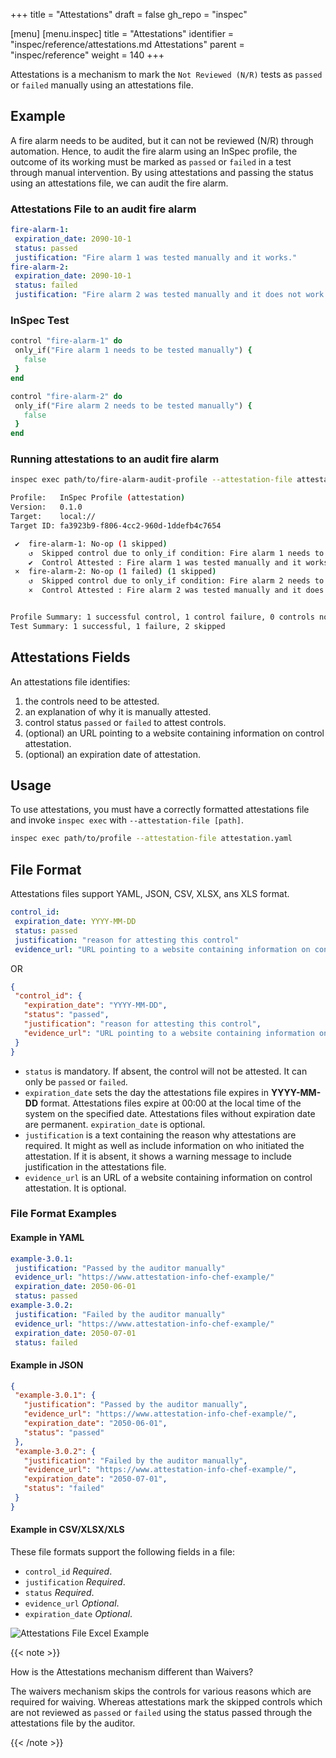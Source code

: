 +++
title = "Attestations"
draft = false
gh_repo = "inspec"

[menu]
 [menu.inspec]
   title = "Attestations"
   identifier = "inspec/reference/attestations.md Attestations"
   parent = "inspec/reference"
   weight = 140
+++

Attestations is a mechanism to mark the `Not Reviewed (N/R)` tests as `passed` or `failed` manually using an attestations file.

## Example

A fire alarm needs to be audited, but it can not be reviewed (N/R) through automation. Hence, to audit the fire alarm using an InSpec profile, the outcome of its working must be marked as `passed` or `failed` in a test through manual intervention. By using attestations and passing the status using an attestations file, we can audit the fire alarm.

### Attestations File to an audit fire alarm

```yaml
fire-alarm-1:
 expiration_date: 2090-10-1
 status: passed
 justification: "Fire alarm 1 was tested manually and it works."
fire-alarm-2:
 expiration_date: 2090-10-1
 status: failed
 justification: "Fire alarm 2 was tested manually and it does not work."
```

### InSpec Test

```ruby
control "fire-alarm-1" do
 only_if("Fire alarm 1 needs to be tested manually") {
   false
 }
end

control "fire-alarm-2" do
 only_if("Fire alarm 2 needs to be tested manually") {
   false
 }
end
```

### Running attestations to an audit fire alarm

```bash
inspec exec path/to/fire-alarm-audit-profile --attestation-file attestation.yaml

Profile:   InSpec Profile (attestation)
Version:   0.1.0
Target:    local://
Target ID: fa3923b9-f806-4cc2-960d-1ddefb4c7654

 ✔  fire-alarm-1: No-op (1 skipped)
    ↺  Skipped control due to only_if condition: Fire alarm 1 needs to be tested manually
    ✔  Control Attested : Fire alarm 1 was tested manually and it works.
 ×  fire-alarm-2: No-op (1 failed) (1 skipped)
    ↺  Skipped control due to only_if condition: Fire alarm 2 needs to be tested manually
    ×  Control Attested : Fire alarm 2 was tested manually and it does not work.


Profile Summary: 1 successful control, 1 control failure, 0 controls not reviewed, 0 controls not applicable, 0 controls have error
Test Summary: 1 successful, 1 failure, 2 skipped
```

## Attestations Fields

An attestations file identifies:

1. the controls need to be attested.
1. an explanation of why it is manually attested.
1. control status `passed` or `failed` to attest controls.
1. (optional) an URL pointing to a website containing information on control attestation.
1. (optional) an expiration date of attestation.

## Usage

To use attestations, you must have a correctly formatted attestations file and
invoke `inspec exec` with `--attestation-file [path]`.

```bash
inspec exec path/to/profile --attestation-file attestation.yaml
```

## File Format

Attestations files support YAML, JSON, CSV, XLSX, ans XLS format.

```yaml
control_id:
 expiration_date: YYYY-MM-DD
 status: passed
 justification: "reason for attesting this control"
 evidence_url: "URL pointing to a website containing information on control attestation"
```

OR

```json
{
 "control_id": {
   "expiration_date": "YYYY-MM-DD",
   "status": "passed",
   "justification": "reason for attesting this control",
   "evidence_url": "URL pointing to a website containing information on control attestation"
 }
}
```

- `status` is mandatory. If absent, the control will not be attested. It can only be `passed` or `failed`.
- `expiration_date` sets the day the attestations file expires in **YYYY-MM-DD** format. Attestations files expire at 00:00 at the local time of the system on the specified date. Attestations files without expiration date are permanent. `expiration_date` is optional.
- `justification` is a text containing the reason why attestations are required. It might as well as include information on who initiated the attestation. If it is absent, it shows a warning message to include justification in the attestations file.
- `evidence_url` is an URL of a website containing information on control attestation. It is optional.

### File Format Examples

#### Example in YAML

```yaml
example-3.0.1:
 justification: "Passed by the auditor manually"
 evidence_url: "https://www.attestation-info-chef-example/"
 expiration_date: 2050-06-01
 status: passed
example-3.0.2:
 justification: "Failed by the auditor manually"
 evidence_url: "https://www.attestation-info-chef-example/"
 expiration_date: 2050-07-01
 status: failed
```

#### Example in JSON

```json
{
 "example-3.0.1": {
   "justification": "Passed by the auditor manually",
   "evidence_url": "https://www.attestation-info-chef-example/",
   "expiration_date": "2050-06-01",
   "status": "passed"
 },
 "example-3.0.2": {
   "justification": "Failed by the auditor manually",
   "evidence_url": "https://www.attestation-info-chef-example/",
   "expiration_date": "2050-07-01",
   "status": "failed"
 }
}
```

#### Example in CSV/XLSX/XLS

These file formats support the following fields in a file:

- `control_id`
   _Required_.
- `justification`
   _Required_.
- `status`
   _Required_.
- `evidence_url`
   _Optional_.
- `expiration_date`
   _Optional_.

![Attestations File Excel Example](/images/inspec/attestations_file_excel.png)

{{< note >}}

How is the Attestations mechanism different than Waivers?

The waivers mechanism skips the controls for various reasons which are required for waiving. Whereas attestations mark the skipped controls which are not reviewed as `passed` or `failed` using the status passed through the attestations file by the auditor.

{{< /note >}}
